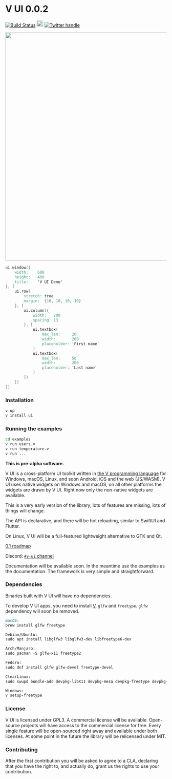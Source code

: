 # V UI 0.0.2

[![Build Status](https://github.com/vlang/ui/workflows/CI/badge.svg)](https://github.com/vlang/ui/commits/master)
<a href='https://patreon.com/vlang'><img src='https://img.shields.io/endpoint.svg?url=https%3A%2F%2Fshieldsio-patreon.herokuapp.com%2Fvlang%2Fpledges&style=for-the-badge' height='20'></a>
[![Twitter handle][]][twitter badge]

<a href='https://github.com/vlang/ui/blob/master/examples/users.v'>
<img src='https://raw.githubusercontent.com/vlang/ui/c2f802a137b5171dade1d5fdc364cd92d34e3ca7/examples/users/screenshot.png' width=712>
</a>


```v
ui.window({
    width:    600
    height:   400
    title:    'V UI Demo'
}, [
    ui.row(
        stretch: true
        margin:  {10, 10, 10, 10}
    }, [
        ui.column({
            width:   200
            spacing: 13
        }, [
            ui.textbox(
                max_len:     20
                width:       200
                placeholder: 'First name'
            )
            ui.textbox(
                max_len:     50
                width:       200
                placeholder: 'Last name'
            )
        ])
    ])
])
````
### Installation

```bash
v up
v install ui
```

### Running the examples

```bash
cd examples
v run users.v
v run temperature.v
v run ...
```

**This is pre-alpha software.**

V UI is a cross-platform UI toolkit written in [the V programming language](https://github.com/vlang/v)
for Windows, macOS, Linux, and soon Android, iOS and the web (JS/WASM). V UI
uses native widgets on Windows and macOS, on all other platforms the widgets
are drawn by V UI. Right now only the non-native widgets are available.

This is a very early version of the library, lots of features are missing, lots of things will change.

The API is declarative, and there will be hot reloading, similar to SwiftUI and Flutter.

On Linux, V UI will be a full-featured lightweight alternative to GTK and Qt.

[0.1 roadmap](https://github.com/vlang/ui/issues/31)

Discord: [`#v-ui` channel](https://discord.gg/vlang)

Documentation will be available soon. In the meantime use the examples as the documentation. The framework is very simple and straightforward.

### Dependencies

Binaries built with V UI will have no dependencies.

To develop V UI apps, you need to install [V](https://github.com/vlang/v#installing-v-from-source),
`glfw` and `freetype`. `glfw` dependency will soon be removed.

```markdown
macOS:
brew install glfw freetype

Debian/Ubuntu:
sudo apt install libglfw3 libglfw3-dev libfreetype6-dev

Arch/Manjaro:
sudo pacman -S glfw-x11 freetype2

Fedora:
sudo dnf install glfw glfw-devel freetype-devel

ClearLinux:
sudo swupd bundle-add devpkg-libX11 devpkg-mesa devpkg-freetype devpkg-glfw3

Windows:
v setup-freetype
```

### License

V UI is licensed under GPL3. A commercial license will be available.
Open-source projects will have access to the commercial license for free. Every
single feature will be open-sourced right away and available under both
licenses. At some point in the future the library will be relicensed under MIT.

### Contributing

After the first contribution you will be asked to agree to a CLA, declaring that you have the right to, and actually do, grant us the rights to use your contribution.

[twitter handle]: https://img.shields.io/twitter/follow/v_language.svg?style=social&label=Follow
[twitter badge]: https://twitter.com/v_language
